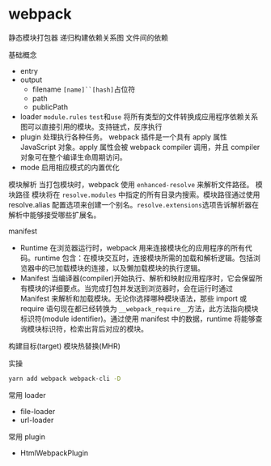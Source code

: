 # webpack

静态模块打包器 递归构建依赖关系图 文件间的依赖

基础概念

- entry
- output
  - filename ` [name]``[hash] `占位符
  - path
  - publicPath
- loader `module.rules` `test`和`use` 将所有类型的文件转换成应用程序依赖关系图可以直接引用的模块。支持链式，反序执行
- plugin 处理执行各种任务。 webpack 插件是一个具有 apply 属性 JavaScript 对象。apply 属性会被 webpack compiler 调用，并且 compiler 对象可在整个编译生命周期访问。
- mode 启用相应模式的内置优化

模块解析
当打包模块时，webpack 使用 `enhanced-resolve` 来解析文件路径。
模块路径 模块将在 `resolve.modules` 中指定的所有目录内搜索。模块路径通过使用 resolve.alias 配置选项来创建一个别名。`resolve.extensions`选项告诉解析器在解析中能够接受哪些扩展名。

manifest

- Runtime 在浏览器运行时，webpack 用来连接模块化的应用程序的所有代码。runtime 包含：在模块交互时，连接模块所需的加载和解析逻辑。包括浏览器中的已加载模块的连接，以及懒加载模块的执行逻辑。
- Manifest 当编译器(compiler)开始执行、解析和映射应用程序时，它会保留所有模块的详细要点。当完成打包并发送到浏览器时，会在运行时通过 Manifest 来解析和加载模块。无论你选择哪种模块语法，那些 import 或 require 语句现在都已经转换为 `__webpack_require__`方法，此方法指向模块标识符(module identifier)。通过使用 manifest 中的数据，runtime 将能够查询模块标识符，检索出背后对应的模块。

构建目标(target)
模块热替换(MHR)

实操

```bash
yarn add webpack webpack-cli -D
```

常用 loader

- file-loader
- url-loader

常用 plugin

- HtmlWebpackPlugin
